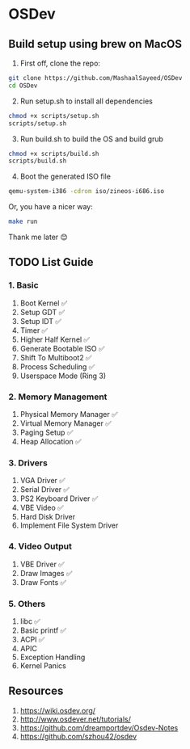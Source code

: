 # OSDev

## Build setup using brew on MacOS

1. First off, clone the repo:
```bash
git clone https://github.com/MashaalSayeed/OSDev
cd OSDev
```
2. Run setup.sh to install all dependencies
```bash
chmod +x scripts/setup.sh
scripts/setup.sh
```

3. Run build.sh to build the OS and build grub
```bash
chmod +x scripts/build.sh
scripts/build.sh
```

4. Boot the generated ISO file
```bash
qemu-system-i386 -cdrom iso/zineos-i686.iso 
```
Or, you have a nicer way:
```bash
make run
```

Thank me later 😊

## TODO List Guide

### 1. Basic

1. Boot Kernel ✅
2. Setup GDT ✅
4. Setup IDT ✅
5. Timer ✅
6. Higher Half Kernel ✅
7. Generate Bootable ISO ✅
8. Shift To Multiboot2 ✅
9. Process Scheduling ✅
10. Userspace Mode (Ring 3)

### 2. Memory Management

1. Physical Memory Manager ✅
2. Virtual Memory Manager ✅
3. Paging Setup ✅
4. Heap Allocation ✅

### 3. Drivers

1. VGA Driver ✅
2. Serial Driver ✅
3. PS2 Keyboard Driver ✅
4. VBE Video ✅
5. Hard Disk Driver
6. Implement File System Driver

### 4. Video Output
1. VBE Driver ✅
2. Draw Images ✅
3. Draw Fonts ✅

### 5. Others

1. libc ✅
2. Basic printf ✅
3. ACPI ✅
4. APIC
5. Exception Handling
6. Kernel Panics

## Resources

1. https://wiki.osdev.org/
2. http://www.osdever.net/tutorials/
3. https://github.com/dreamportdev/Osdev-Notes
4. https://github.com/szhou42/osdev